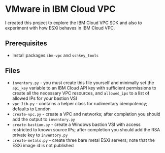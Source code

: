 # VMware in IBM Cloud VPC

I created this project to explore the IBM Cloud VPC SDK and also to experiment with how ESXi behaves in IBM Cloud VPC.

## Prerequisites
- Install packages `ibm-vpc` and `sshkey_tools`

## Files
- `inventory.py` - you must create this file yourself and minimally set the `api_key` variable to an IBM Cloud API key with sufficient permissions to create all the necessary VPC resources, and `allowed_ips` to a list of allowed IPs for your bastion VSI
- `vpc_lib.py` - contains a helper class for rudimentary idempotency; defaults to London
- `create-vpc.py` - create a VPC and networks; after completion you should add the output to `inventory.py`
- `create-bastion.py` - create a Windows bastion VSI with access restricted to known source IPs; after completion you should add the RSA private key to `inventory.py`
- `create-metals.py` - create three bare metal ESXi servers; note that the ESXi image id is not published

